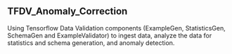 ## TFDV_Anomaly_Correction

Using Tensorflow Data Validation components (ExampleGen, StatisticsGen, SchemaGen and ExampleValidator) to ingest data, analyze the data for statistics and schema generation, and anomaly detection.
